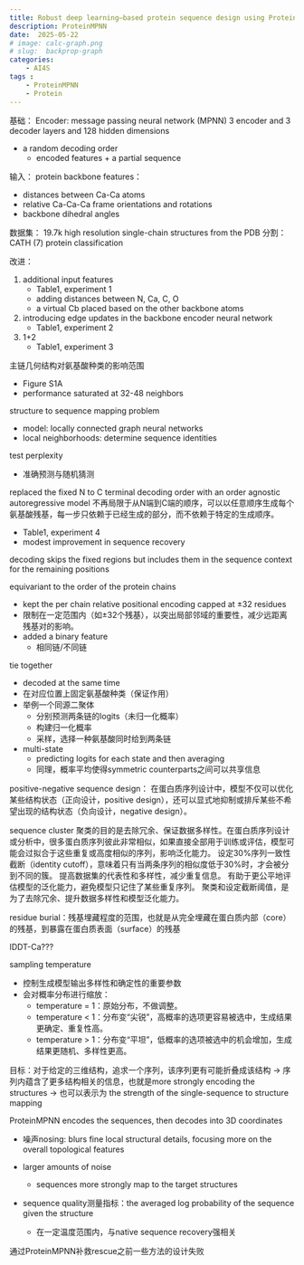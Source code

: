 ```yaml
---
title: Robust deep learning–based protein sequence design using ProteinMPNN
description: ProteinMPNN
date:  2025-05-22
# image: calc-graph.png
# slug:  backprop-graph
categories:
    - AI4S
tags : 
    - ProteinMPNN
    - Protein
---
```


基础：
Encoder: message passing neural  network (MPNN)
3 encoder and 3 decoder layers and 128 hidden dimensions
- a random decoding order
    - encoded features + a partial sequence

输入：
protein  backbone features：
- distances between Ca-Ca atoms
- relative Ca-Ca-Ca frame orientations  and rotations
- backbone dihedral angles

数据集：
19.7k high  resolution single-chain structures from the PDB
分割：
CATH (7) protein  classification


改进：
1. additional input features
    - Table1, experiment 1
    - adding distances between N, Ca, C, O
    - a virtual Cb placed based on the other backbone atoms
2. introducing edge updates in the backbone encoder neural network
    - Table1, experiment 2
3. 1+2
    - Table1, experiment 3

主链几何结构对氨基酸种类的影响范围
- Figure S1A
- performance saturated at 32-48 neighbors

structure to sequence mapping problem
- model: locally connected graph neural networks
- local neighborhoods: determine sequence identities


test perplexity
- 准确预测与随机猜测


replaced the fixed N to C terminal decoding order with an order agnostic autoregressive model
不再局限于从N端到C端的顺序，可以以任意顺序生成每个氨基酸残基，每一步只依赖于已经生成的部分，而不依赖于特定的生成顺序。
- Table1, experiment 4
- modest improvement in sequence recovery


decoding skips the fixed regions but includes them in the sequence context for the remaining positions

equivariant to the order of the protein  chains
- kept the per chain relative positional encoding capped at ±32 residues
- 限制在一定范围内（如±32个残基），以突出局部邻域的重要性，减少远距离残基对的影响。
- added a binary feature
    - 相同链/不同链


tie together
- decoded at the same time
- 在对应位置上固定氨基酸种类（保证作用）
- 举例一个同源二聚体
    - 分别预测两条链的logits（未归一化概率）
    - 构建归一化概率
    - 采样，选择一种氨基酸同时给到两条链
- multi-state
    - predicting logits for each state and then averaging
    - 同理，概率平均使得symmetric counterparts之间可以共享信息


positive-negative sequence design：
在蛋白质序列设计中，模型不仅可以优化某些结构状态（正向设计，positive design），还可以显式地抑制或排斥某些不希望出现的结构状态（负向设计，negative design）。

sequence cluster
聚类的目的是去除冗余、保证数据多样性。在蛋白质序列设计或分析中，很多蛋白质序列彼此非常相似，如果直接全部用于训练或评估，模型可能会过拟合于这些重复或高度相似的序列，影响泛化能力。
设定30%序列一致性截断（identity cutoff），意味着只有当两条序列的相似度低于30%时，才会被分到不同的簇。
提高数据集的代表性和多样性，减少重复信息。
有助于更公平地评估模型的泛化能力，避免模型只记住了某些重复序列。
聚类和设定截断阈值，是为了去除冗余、提升数据多样性和模型泛化能力。


residue burial：残基埋藏程度的范围，也就是从完全埋藏在蛋白质内部（core）的残基，到暴露在蛋白质表面（surface）的残基


IDDT-Ca???

sampling temperature
- 控制生成模型输出多样性和确定性的重要参数
- 会对概率分布进行缩放：
    - temperature = 1：原始分布，不做调整。
    - temperature < 1：分布变“尖锐”，高概率的选项更容易被选中，生成结果更确定、重复性高。
    - temperature > 1：分布变“平坦”，低概率的选项被选中的机会增加，生成结果更随机、多样性更高。


目标：对于给定的三维结构，追求一个序列，该序列更有可能折叠成该结构
$\to$ 序列内蕴含了更多结构相关的信息，也就是more strongly encoding the structures
$\to$ 也可以表示为 the strength of the single-sequence to structure mapping

ProteinMPNN encodes the sequences, then decodes into 3D coordinates

- 噪声nosing: blurs fine local structural details, focusing more on the overall topological features
- larger amounts of noise
    - sequences more strongly map to the target structures

- sequence quality测量指标：the averaged log probability of the sequence given the structure
    - 在一定温度范围内，与native sequence recovery强相关


通过ProteinMPNN补救rescue之前一些方法的设计失败